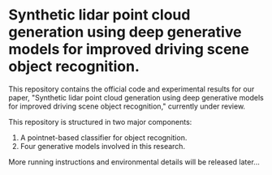 # Synthetic lidar point cloud generation using deep generative models for improved driving scene object recognition.

This repository contains the official code and experimental results for our paper, "Synthetic lidar point cloud generation using deep generative models for improved driving scene object recognition," currently under review.

This repository is structured in two major components:
1. A pointnet-based classifier for object recognition.
2. Four generative models involved in this research.

More running instructions and environmental details will be released later...
